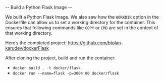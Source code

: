 -- Build a Python Flask Image --

We built a Python Flask Image. We also saw how the `WORKDIR` option in the Dockerfile can allow us to set a working directory for the container. This ensures that following commands like `COPY` or `CMD` are set in the context of that working directory.

Here’s the completed project:
https://github.com/btolan-karudev/dockerFlask

After cloning the project, build and run the container:
 - `docker build . -t docker/flask`
- `docker run --name=flask -p=3004:80 docker/flask`

